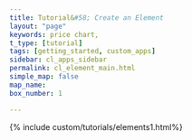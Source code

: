 ```yaml
---
title: Tutorial&#58; Create an Element
layout: "page"
keywords: price chart,
t_type: [tutorial]
tags: [getting_started, custom_apps]
sidebar: cl_apps_sidebar
permalink: cl_element_main.html
simple_map: false
map_name:
box_number: 1

---
```

{% include custom/tutorials/elements1.html%}
